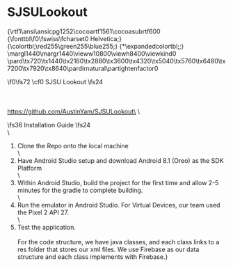 # SJSULookout

{\rtf1\ansi\ansicpg1252\cocoartf1561\cocoasubrtf600
{\fonttbl\f0\fswiss\fcharset0 Helvetica;}
{\colortbl;\red255\green255\blue255;}
{\*\expandedcolortbl;;}
\margl1440\margr1440\vieww10800\viewh8400\viewkind0
\pard\tx720\tx1440\tx2160\tx2880\tx3600\tx4320\tx5040\tx5760\tx6480\tx7200\tx7920\tx8640\pardirnatural\partightenfactor0

\f0\fs72 \cf0 SJSU Lookout
\fs24 \
\
\
\
https://github.com/AustinYam/SJSULookout\
\

\fs36 Installation Guide
\fs24 \
\
1. Clone the Repo onto the local machine\
\
2. Have Android Studio setup and download Android 8.1 (Oreo) as the SDK Platform\
\
3. Within Android Studio, build the project for the first time and allow 2-5 minutes for the gradle to complete building.\
\
4. Run the emulator in Android Studio. For Virtual Devices, our team used the Pixel 2 API 27.\
\
5. Test the application.\
\
For the code structure, we have java classes, and each class links to a res folder that stores our xml files. We use Firebase as our data structure and each class implements with Firebase.}